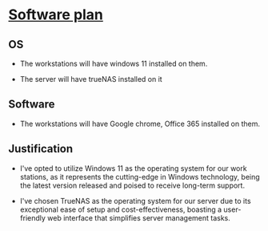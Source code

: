 # <u>**Software plan**</u>

## OS

- The workstations will have windows 11 installed on them.

- The server will have trueNAS installed on it

## Software

- The workstations will have Google chrome, Office 365 installed on them.

## Justification

- I've opted to utilize Windows 11 as the operating system for our work stations, as it represents the cutting-edge in Windows technology, being the latest version released and poised to receive long-term support.

- I've chosen TrueNAS as the operating system for our server due to its exceptional ease of setup and cost-effectiveness, boasting a user-friendly web interface that simplifies server management tasks.
